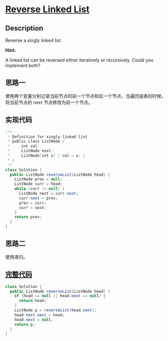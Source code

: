 # [Reverse Linked List][title]

## Description

Reverse a singly linked list.

**Hint:**

A linked list can be reversed either iteratively or recursively. Could you implement both?

## 思路一

使用两个变量分别记录当前节点的前一个节点和后一个节点，当遍历链表的时候，将当前节点的 next 节点修改为前一个节点。

## 实现代码

```java
/**
 * Definition for singly-linked list.
 * public class ListNode {
 *     int val;
 *     ListNode next;
 *     ListNode(int x) { val = x; }
 * }
 */
class Solution {
  public ListNode reverseList(ListNode head) {
    ListNode prev = null;
    ListNode curr = head;
    while (curr != null) {
      ListNode next = curr.next;
      curr.next = prev;
      prev = curr;
      curr = next;
    }
    return prev;
  }
}
```

## 思路二

使用递归。

## [完整代码][src2]

```java
class Solution {
  public ListNode reverseList(ListNode head) {
    if (head == null || head.next == null) {
      return head;
    }
    ListNode p = reverseList(head.next);
    head.next.next = head;
    head.next = null;
    return p;
  }
}
```

[title]: https://leetcode.com/problems/reverse-linked-list

[src2]: https://github.com/andavid/leetcode-java/blob/master/src/com/andavid/leetcode/_206/Solution2.java
